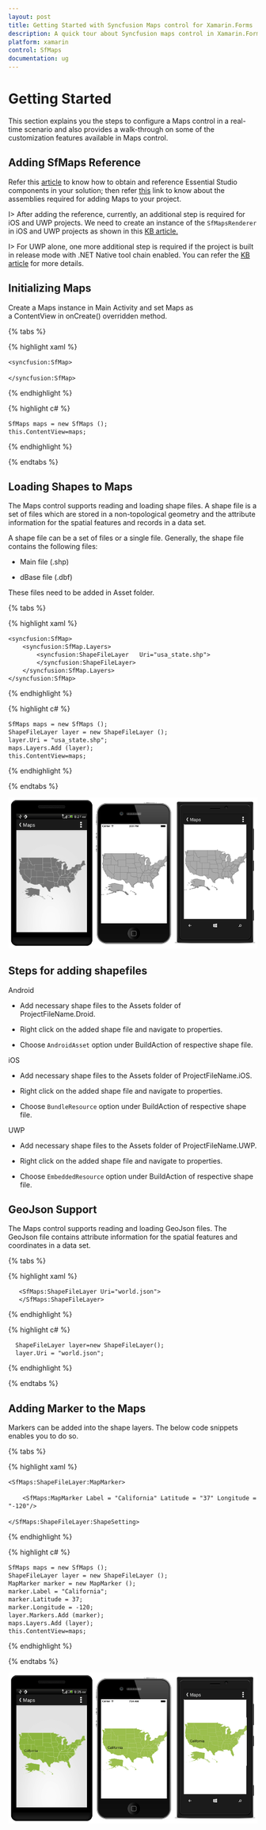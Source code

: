 ```yaml
---
layout: post
title: Getting Started with Syncfusion Maps control for Xamarin.Forms
description: A quick tour about Syncfusion maps control in Xamarin.Forms platform
platform: xamarin
control: SfMaps 
documentation: ug
---
```


# Getting Started

This section explains you the steps to configure a Maps control in a real-time scenario and also provides a walk-through on some of the customization features available in Maps control.

## Adding SfMaps Reference

Refer this [article](https://help.syncfusion.com/xamarin/introduction/download-and-installation) to know how to obtain and reference Essential Studio components in your solution; then refer [this](https://help.syncfusion.com/xamarin/introduction/control-dependencies#sfmaps) link to know about the assemblies required for adding Maps to your project.

I> After adding the reference, currently, an additional step is required for iOS and UWP projects. We need to create an instance of the `SfMapsRenderer` in iOS and UWP projects as shown in this [KB article.](https://www.syncfusion.com/kb/7144)

I> For UWP alone, one more additional step is required if the project is built in release mode with .NET Native tool chain enabled. You can refer the [KB article](https://www.syncfusion.com/kb/7149) for more details.


## Initializing Maps   

Create a Maps instance in Main Activity and set Maps as a ContentView in onCreate() overridden method.

{% tabs %}

{% highlight xaml %}

    <syncfusion:SfMap>
           
    </syncfusion:SfMap>    

{% endhighlight %}

{% highlight c# %}

    SfMaps maps = new SfMaps ();
    this.ContentView=maps;
    


{% endhighlight %}

{% endtabs %}

## Loading Shapes to Maps

The Maps control supports reading and loading shape files. A shape file is a set of files which are stored in a non-topological geometry and the attribute information for the spatial features and records in a data set. 

A shape file can be a set of files or a single file. Generally, the shape file contains the following files:

* Main file (.shp)

* dBase file (.dbf)

These files need to be added in Asset folder.

{% tabs %}

{% highlight xaml %}

    <syncfusion:SfMap>                     
        <syncfusion:SfMap.Layers>                
            <syncfusion:ShapeFileLayer   Uri="usa_state.shp">                                    
            </syncfusion:ShapeFileLayer>           
        </syncfusion:SfMap.Layers>        
    </syncfusion:SfMap>    	        

{% endhighlight %}

{% highlight c# %}
	


    SfMaps maps = new SfMaps ();
    ShapeFileLayer layer = new ShapeFileLayer ();
    layer.Uri = "usa_state.shp";
    maps.Layers.Add (layer);
    this.ContentView=maps;
    


{% endhighlight %}
 
{% endtabs %}

![](Images/Maps.png)

## Steps for adding shapefiles 

Android    
     
  * Add necessary shape files to the Assets folder of ProjectFileName.Droid.                       	
    
  * Right click on the added shape file and navigate to properties. 
   	
  * Choose `AndroidAsset` option under BuildAction of respective shape file. 

iOS   
  
  * Add necessary shape files to the Assets folder of ProjectFileName.iOS.  
    
  * Right click on the added shape file and navigate to properties. 
    
  * Choose `BundleResource` option under BuildAction of respective shape file.


 UWP
   
  * Add necessary shape files to the Assets folder of ProjectFileName.UWP.
     
  * Right click on the added shape file and navigate to properties. 
 
  * Choose `EmbeddedResource` option under BuildAction of respective shape file.


## GeoJson Support

 The Maps control supports reading and loading GeoJson files. The GeoJson file contains attribute information for the spatial features and coordinates in a data set. 
 
{% tabs %}

{% highlight xaml %}
        
       <SfMaps:ShapeFileLayer Uri="world.json">
       </SfMaps:ShapeFileLayer>               	  


{% endhighlight %}


 {% highlight c# %}
     
      ShapeFileLayer layer=new ShapeFileLayer();
      layer.Uri = "world.json";

{% endhighlight %}

{% endtabs %}

## Adding Marker to the Maps

Markers can be added into the shape layers. The below code snippets enables you to do so.

{% tabs %}

{% highlight xaml %}

    <SfMaps:ShapeFileLayer:MapMarker>
                
        <SfMaps:MapMarker Label = "California" Latitude = "37" Longitude = "-120"/>                
                    
    </SfMaps:ShapeFileLayer:ShapeSetting>	              

{% endhighlight %}

{% highlight c# %}
	

            
    SfMaps maps = new SfMaps ();
    ShapeFileLayer layer = new ShapeFileLayer ();
    MapMarker marker = new MapMarker ();
    marker.Label = "California";
    marker.Latitude = 37;
    marker.Longitude = -120;
    layer.Markers.Add (marker);  
    maps.Layers.Add (layer);            
    this.ContentView=maps;
    


{% endhighlight %}

{% endtabs %}

![](Images/Markers.png) 